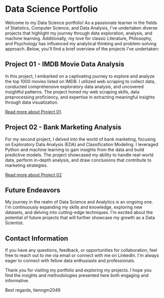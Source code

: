 # Data Science Portfolio

Welcome to my Data Science portfolio! As a passionate learner in the fields of Statistics, Computer Science, and Data Analysis, I've undertaken diverse projects that highlight my journey through data exploration, analysis, and machine learning. Additionally, my love for classic Literature, Philosophy, and Psychology has influenced my analytical thinking and problem-solving approach. Below, you'll find a brief overview of the projects I've undertaken:

## Project 01 - IMDB Movie Data Analysis

In this project, I embarked on a captivating journey to explore and analyze the top 1000 movies listed on IMDB. I utilized web scraping to collect data, conducted comprehensive exploratory data analysis, and uncovered insightful patterns. The project honed my web scraping skills, data preprocessing proficiency, and expertise in extracting meaningful insights through data visualization.

[Read more about Project 01](./Portfolio%20Project%2001%20-%20Web%20Scraping%20and%20Exploratory%20Data%20Analysis/README.md).

## Project 02 - Bank Marketing Analysis

For my second project, I delved into the world of bank marketing, focusing on Exploratory Data Analysis (EDA) and Classification Modeling. I leveraged Python and machine learning to gain insights from the data and build predictive models. The project showcased my ability to handle real-world data, perform in-depth analysis, and draw conclusions that contribute to marketing strategies.

[Read more about Project 02](link_to_project_02_readme.md)

## Future Endeavors

My journey in the realm of Data Science and Analytics is an ongoing one. I'm continuously expanding my skills and knowledge, exploring new datasets, and delving into cutting-edge techniques. I'm excited about the potential of future projects that will further showcase my growth as a Data Scientist.

## Contact Information

If you have any questions, feedback, or opportunities for collaboration, feel free to reach out to me via email or connect with me on LinkedIn. I'm always eager to connect with fellow data enthusiasts and professionals.

Thank you for visiting my portfolio and exploring my projects. I hope you find the insights and methodologies presented here both engaging and informative.

Best regards,
tienngm2049
